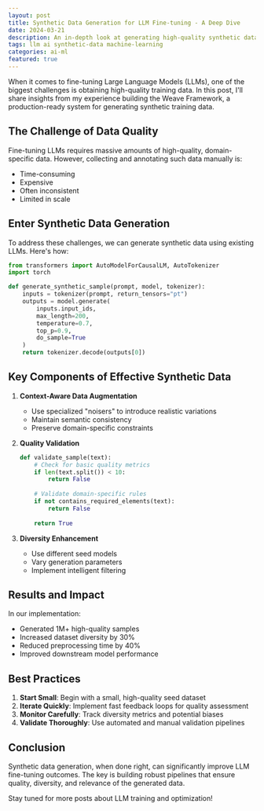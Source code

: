 ```yaml
---
layout: post
title: Synthetic Data Generation for LLM Fine-tuning - A Deep Dive
date: 2024-03-21
description: An in-depth look at generating high-quality synthetic data for fine-tuning large language models
tags: llm ai synthetic-data machine-learning
categories: ai-ml
featured: true
---
```


When it comes to fine-tuning Large Language Models (LLMs), one of the biggest challenges is obtaining high-quality training data. In this post, I'll share insights from my experience building the Weave Framework, a production-ready system for generating synthetic training data.

## The Challenge of Data Quality

Fine-tuning LLMs requires massive amounts of high-quality, domain-specific data. However, collecting and annotating such data manually is:
- Time-consuming
- Expensive
- Often inconsistent
- Limited in scale

## Enter Synthetic Data Generation

To address these challenges, we can generate synthetic data using existing LLMs. Here's how:

```python
from transformers import AutoModelForCausalLM, AutoTokenizer
import torch

def generate_synthetic_sample(prompt, model, tokenizer):
    inputs = tokenizer(prompt, return_tensors="pt")
    outputs = model.generate(
        inputs.input_ids,
        max_length=200,
        temperature=0.7,
        top_p=0.9,
        do_sample=True
    )
    return tokenizer.decode(outputs[0])
```

## Key Components of Effective Synthetic Data

1. **Context-Aware Data Augmentation**
   - Use specialized "noisers" to introduce realistic variations
   - Maintain semantic consistency
   - Preserve domain-specific constraints

2. **Quality Validation**
   ```python
   def validate_sample(text):
       # Check for basic quality metrics
       if len(text.split()) < 10:
           return False
           
       # Validate domain-specific rules
       if not contains_required_elements(text):
           return False
           
       return True
   ```

3. **Diversity Enhancement**
   - Use different seed models
   - Vary generation parameters
   - Implement intelligent filtering

## Results and Impact

In our implementation:
- Generated 1M+ high-quality samples
- Increased dataset diversity by 30%
- Reduced preprocessing time by 40%
- Improved downstream model performance

## Best Practices

1. **Start Small**: Begin with a small, high-quality seed dataset
2. **Iterate Quickly**: Implement fast feedback loops for quality assessment
3. **Monitor Carefully**: Track diversity metrics and potential biases
4. **Validate Thoroughly**: Use automated and manual validation pipelines

## Conclusion

Synthetic data generation, when done right, can significantly improve LLM fine-tuning outcomes. The key is building robust pipelines that ensure quality, diversity, and relevance of the generated data.

Stay tuned for more posts about LLM training and optimization! 